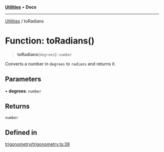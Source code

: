 [**Utilities**](../README.md) • **Docs**

***

[Utilities](../README.md) / toRadians

# Function: toRadians()

> **toRadians**(`degrees`): `number`

Converts a number in `degrees` to `radians` and returns it.

## Parameters

• **degrees**: `number`

## Returns

`number`

## Defined in

[trigonometry/trigonometry.ts:39](https://github.com/noobiept/utilities/blob/1d2cee23362dcff5c0b5fdf27f21e257e8f3dc9e/source/trigonometry/trigonometry.ts#L39)
